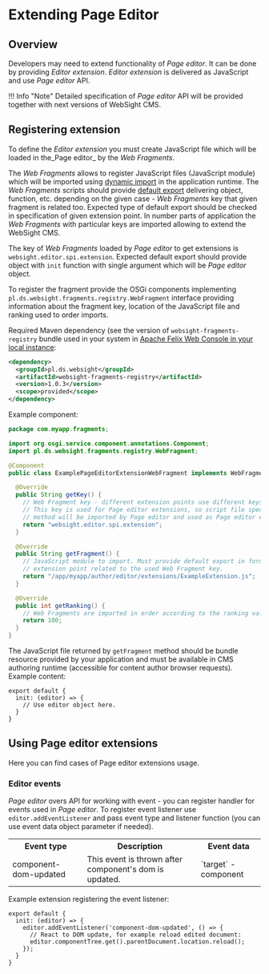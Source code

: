 # Extending Page Editor

## Overview

Developers may need to extend functionality of _Page editor_. It can be done by providing _Editor extension_.
_Editor extension_ is delivered as JavaScript and use _Page editor_ API.

!!! Info "Note"
        Detailed specification of _Page editor_ API will be provided together with next versions of WebSight CMS.

## Registering extension

To define the _Editor extension_ you must create JavaScript file which will be loaded in  the_Page editor_ by the _Web Fragments_.

The _Web Fragments_ allows to register JavaScript files (JavaScript module) which will be imported using
[dynamic import](https://developer.mozilla.org/en-US/docs/Web/JavaScript/Reference/Operators/import) in the application runtime.
The _Web Fragments_ scripts should provide [default export](https://developer.mozilla.org/en-US/docs/Web/JavaScript/Reference/Statements/export)
delivering object, function, etc. depending on the given case - _Web Fragments_ key that given fragment is related too.
Expected type of default export should be checked in specification of given extension point.
In number parts of application the _Web Fragments_ with particular keys are imported allowing to extend the WebSight CMS.

The key of _Web Fragments_ loaded by _Page editor_ to get extensions is `websight.editor.spi.extension`.
Expected default export should provide object with `init` function with single argument which will be _Page editor_ object.

To register the fragment provide the OSGi components implementing `pl.ds.websight.fragments.registry.WebFragment` interface
providing information about the fragment key, location of the JavaScript file and ranking used to order imports.

Required Maven dependency (see the version of `websight-fragments-registry` bundle used in your system in
[Apache Felix Web Console in your local instance](http://localhost:8080/system/console/bundles):
```xml
<dependency>
  <groupId>pl.ds.websight</groupId>
  <artifactId>websight-fragments-registry</artifactId>
  <version>1.0.3</version>
  <scope>provided</scope>
</dependency>
```

Example component:
```java
package com.myapp.fragments;

import org.osgi.service.component.annotations.Component;
import pl.ds.websight.fragments.registry.WebFragment;

@Component
public class ExamplePageEditorExtensionWebFragment implements WebFragment {

  @Override
  public String getKey() {
    // Web Fragment key - different extension points use different keys.
    // This key is used for Page editor extensions, so script file specified in getFragment
    // method will be imported by Page editor and used as Page editor extension.
    return "websight.editor.spi.extension";
  }

  @Override
  public String getFragment() {
    // JavaScript module to import. Must provide default export in format expected by the
    // extension point related to the used Web Fragment key.
    return "/app/myapp/author/editor/extensions/ExampleExtension.js";
  }

  @Override
  public int getRanking() {
    // Web Fragments are imported in order according to the ranking value - lower first.
    return 100;
  }
}
```

The JavaScript file returned by `getFragment` method should be bundle resource provided by your
application and must be available in CMS authoring runtime (accessible for content author browser requests).
Example content:
```
export default {
  init: (editor) => {
    // Use editor object here.
  }
}
```

## Using Page editor extensions

Here you can find cases of Page editor extensions usage.

### Editor events

_Page editor_ overs API for working with event - you can register handler for events used in _Page editor_.
To register event listener use `editor.addEventListener` and pass event type and listener function
(you can use event data object parameter if needed).

<table>
    <tr>
        <th>Event type</th>
        <th>Description</th>
        <th>Event data</th>
   </tr>
   <tr>
        <td>component-dom-updated</td>
        <td>This event is thrown after component's dom is updated.</td>
        <td>`target` - component</td>
   </tr>
</table>

Example extension registering the event listener:
```
export default {
  init: (editor) => {
    editor.addEventListener('component-dom-updated', () => {
      // React to DOM update, for example reload edited document:
      editor.componentTree.get().parentDocument.location.reload();
    });
  }
}
```